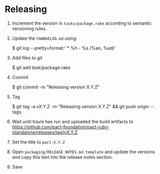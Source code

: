 # Releasing

1. Increment the version in `tasks/package.rake` according to semantic versioning rules.

2. Update the `CHANGELOG.md` using:

    $ git log --pretty=format:'  * %h - %s (%an, %ad)'

3. Add files to git

    $ git add task/package.rake

4. Commit

    $ git commit -m "Releasing version X.Y.Z"

5. Tag

    $ git tag -a vX.Y.Z -m "Releasing version X.Y.Z" && git push origin --tags

6. Wait until travis has run and uploaded the build artifacts to https://github.com/pact-foundation/pact-ruby-standalone/releases/tag/vX.Y.Z

7. Set the title to `pact-X.Y.Z`

8. Open `packaging/RELEASE_NOTES.md.template` and update the versions and copy this text into the release notes section.

9. Save
